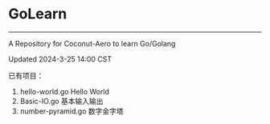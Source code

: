 # GoLearn

-----------------------------------------------------

A Repository for Coconut-Aero to learn Go/Golang

Updated 2024-3-25 14:00 CST

已有项目：

1. hello-world.go Hello World
2. Basic-IO.go 基本输入输出
3. number-pyramid.go 数字金字塔
